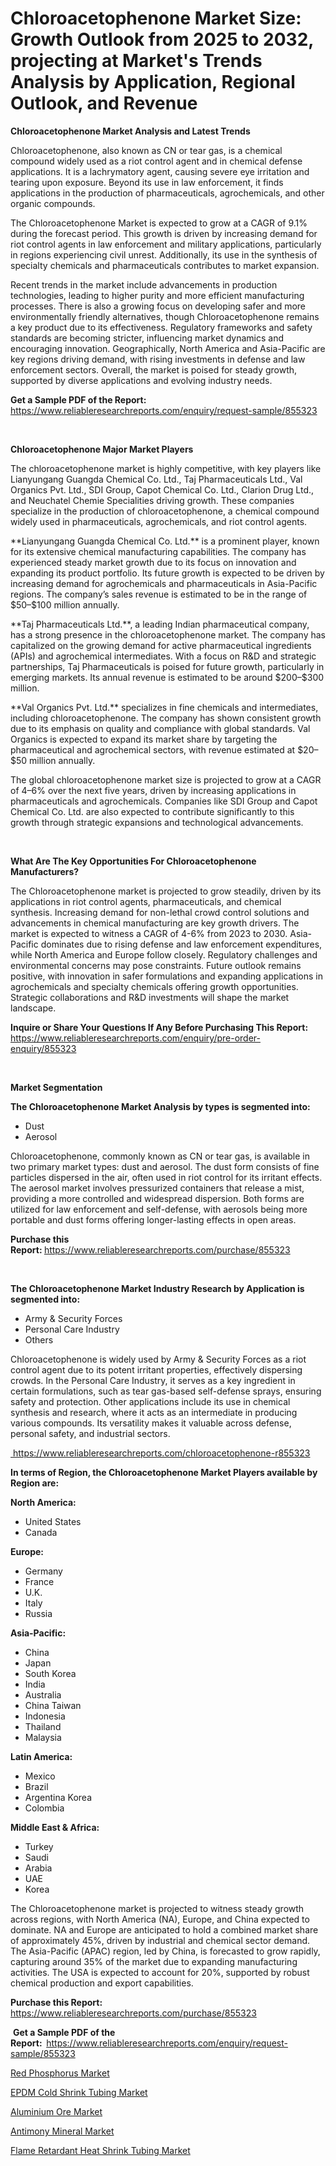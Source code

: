 <p><h1>Chloroacetophenone Market Size: Growth Outlook from 2025 to 2032, projecting at Market's Trends Analysis by Application, Regional Outlook, and Revenue</h1></p><p><strong>Chloroacetophenone Market Analysis and Latest Trends</strong></p>
<p><p>Chloroacetophenone, also known as CN or tear gas, is a chemical compound widely used as a riot control agent and in chemical defense applications. It is a lachrymatory agent, causing severe eye irritation and tearing upon exposure. Beyond its use in law enforcement, it finds applications in the production of pharmaceuticals, agrochemicals, and other organic compounds.</p><p>The Chloroacetophenone Market is expected to grow at a CAGR of 9.1% during the forecast period. This growth is driven by increasing demand for riot control agents in law enforcement and military applications, particularly in regions experiencing civil unrest. Additionally, its use in the synthesis of specialty chemicals and pharmaceuticals contributes to market expansion.</p><p>Recent trends in the market include advancements in production technologies, leading to higher purity and more efficient manufacturing processes. There is also a growing focus on developing safer and more environmentally friendly alternatives, though Chloroacetophenone remains a key product due to its effectiveness. Regulatory frameworks and safety standards are becoming stricter, influencing market dynamics and encouraging innovation. Geographically, North America and Asia-Pacific are key regions driving demand, with rising investments in defense and law enforcement sectors. Overall, the market is poised for steady growth, supported by diverse applications and evolving industry needs.</p></p>
<p><strong>Get a Sample PDF of the Report:&nbsp;</strong> <a href="https://www.reliableresearchreports.com/enquiry/request-sample/855323?utm_campaign=36&utm_medium=2&utm_source=Github&utm_content=ia&utm_term=27012025&utm_id=chloroacetophenone">https://www.reliableresearchreports.com/enquiry/request-sample/855323</a></p>
<p>&nbsp;</p>
<p><strong>Chloroacetophenone Major Market Players</strong></p>
<p><p>The chloroacetophenone market is highly competitive, with key players like Lianyungang Guangda Chemical Co. Ltd., Taj Pharmaceuticals Ltd., Val Organics Pvt. Ltd., SDI Group, Capot Chemical Co. Ltd., Clarion Drug Ltd., and Neuchatel Chemie Specialities driving growth. These companies specialize in the production of chloroacetophenone, a chemical compound widely used in pharmaceuticals, agrochemicals, and riot control agents.</p><p>**Lianyungang Guangda Chemical Co. Ltd.** is a prominent player, known for its extensive chemical manufacturing capabilities. The company has experienced steady market growth due to its focus on innovation and expanding its product portfolio. Its future growth is expected to be driven by increasing demand for agrochemicals and pharmaceuticals in Asia-Pacific regions. The company’s sales revenue is estimated to be in the range of $50–$100 million annually.</p><p>**Taj Pharmaceuticals Ltd.**, a leading Indian pharmaceutical company, has a strong presence in the chloroacetophenone market. The company has capitalized on the growing demand for active pharmaceutical ingredients (APIs) and agrochemical intermediates. With a focus on R&D and strategic partnerships, Taj Pharmaceuticals is poised for future growth, particularly in emerging markets. Its annual revenue is estimated to be around $200–$300 million.</p><p>**Val Organics Pvt. Ltd.** specializes in fine chemicals and intermediates, including chloroacetophenone. The company has shown consistent growth due to its emphasis on quality and compliance with global standards. Val Organics is expected to expand its market share by targeting the pharmaceutical and agrochemical sectors, with revenue estimated at $20–$50 million annually.</p><p>The global chloroacetophenone market size is projected to grow at a CAGR of 4–6% over the next five years, driven by increasing applications in pharmaceuticals and agrochemicals. Companies like SDI Group and Capot Chemical Co. Ltd. are also expected to contribute significantly to this growth through strategic expansions and technological advancements.</p></p>
<p>&nbsp;</p>
<p><strong>What Are The Key Opportunities For Chloroacetophenone Manufacturers?</strong></p>
<p><p>The Chloroacetophenone market is projected to grow steadily, driven by its applications in riot control agents, pharmaceuticals, and chemical synthesis. Increasing demand for non-lethal crowd control solutions and advancements in chemical manufacturing are key growth drivers. The market is expected to witness a CAGR of 4-6% from 2023 to 2030. Asia-Pacific dominates due to rising defense and law enforcement expenditures, while North America and Europe follow closely. Regulatory challenges and environmental concerns may pose constraints. Future outlook remains positive, with innovation in safer formulations and expanding applications in agrochemicals and specialty chemicals offering growth opportunities. Strategic collaborations and R&D investments will shape the market landscape.</p></p>
<p><strong>Inquire or Share Your Questions If Any Before Purchasing This Report:</strong> <a href="https://www.reliableresearchreports.com/enquiry/pre-order-enquiry/855323?utm_campaign=36&utm_medium=2&utm_source=Github&utm_content=ia&utm_term=27012025&utm_id=chloroacetophenone">https://www.reliableresearchreports.com/enquiry/pre-order-enquiry/855323</a></p>
<p>&nbsp;</p>
<p><strong>Market Segmentation</strong></p>
<p><strong>The Chloroacetophenone Market Analysis by types is segmented into:</strong></p>
<p><ul><li>Dust</li><li>Aerosol</li></ul></p>
<p><p>Chloroacetophenone, commonly known as CN or tear gas, is available in two primary market types: dust and aerosol. The dust form consists of fine particles dispersed in the air, often used in riot control for its irritant effects. The aerosol market involves pressurized containers that release a mist, providing a more controlled and widespread dispersion. Both forms are utilized for law enforcement and self-defense, with aerosols being more portable and dust forms offering longer-lasting effects in open areas.</p></p>
<p><strong>Purchase this Report:&nbsp;</strong><a href="https://www.reliableresearchreports.com/purchase/855323?utm_campaign=36&utm_medium=2&utm_source=Github&utm_content=ia&utm_term=27012025&utm_id=chloroacetophenone">https://www.reliableresearchreports.com/purchase/855323</a></p>
<p>&nbsp;</p>
<p><strong>The Chloroacetophenone Market Industry Research by Application is segmented into:</strong></p>
<p><ul><li>Army & Security Forces</li><li>Personal Care Industry </li><li>Others</li></ul></p>
<p><p>Chloroacetophenone is widely used by Army & Security Forces as a riot control agent due to its potent irritant properties, effectively dispersing crowds. In the Personal Care Industry, it serves as a key ingredient in certain formulations, such as tear gas-based self-defense sprays, ensuring safety and protection. Other applications include its use in chemical synthesis and research, where it acts as an intermediate in producing various compounds. Its versatility makes it valuable across defense, personal safety, and industrial sectors.</p></p>
<p><a href="https://www.reliableresearchreports.com/chloroacetophenone-r855323?utm_campaign=36&utm_medium=2&utm_source=Github&utm_content=ia&utm_term=27012025&utm_id=chloroacetophenone">&nbsp;https://www.reliableresearchreports.com/chloroacetophenone-r855323</a></p>
<p><strong>In terms of Region, the Chloroacetophenone Market Players available by Region are:</strong></p>
<p>
    <p> <strong> North America: </strong>
        <ul>
            <li>United States</li>
            <li>Canada</li>
        </ul>
        </p> 
    <p> <strong> Europe: </strong>
        <ul>
            <li>Germany</li>
            <li>France</li>
            <li>U.K.</li>
            <li>Italy</li>
            <li>Russia</li>
        </ul>
        </p> 
    <p> <strong> Asia-Pacific: </strong>
        <ul>
            <li>China</li>
            <li>Japan</li>
            <li>South Korea</li>
            <li>India</li>
            <li>Australia</li>
            <li>China Taiwan</li>
            <li>Indonesia</li>
            <li>Thailand</li>
            <li>Malaysia</li>
        </ul>
        </p> 
    <p> <strong> Latin America: </strong>
        <ul>
            <li>Mexico</li>
            <li>Brazil</li>
            <li>Argentina Korea</li>
            <li>Colombia</li>
        </ul>
        </p> 
    <p> <strong> Middle East & Africa: </strong>
        <ul>
            <li>Turkey</li>
            <li>Saudi</li>
            <li>Arabia</li>
            <li>UAE</li>
            <li>Korea</li>
        </ul>
    </p>
    </p>
<p><p>The Chloroacetophenone market is projected to witness steady growth across regions, with North America (NA), Europe, and China expected to dominate. NA and Europe are anticipated to hold a combined market share of approximately 45%, driven by industrial and chemical sector demand. The Asia-Pacific (APAC) region, led by China, is forecasted to grow rapidly, capturing around 35% of the market due to expanding manufacturing activities. The USA is expected to account for 20%, supported by robust chemical production and export capabilities.</p></p>
<p><strong>Purchase this Report: </strong><a href="https://www.reliableresearchreports.com/purchase/855323?utm_campaign=36&utm_medium=2&utm_source=Github&utm_content=ia&utm_term=27012025&utm_id=chloroacetophenone">https://www.reliableresearchreports.com/purchase/855323</a></p>
<p>&nbsp;<strong>Get a Sample PDF of the Report:&nbsp;&nbsp;</strong><a href="https://www.reliableresearchreports.com/enquiry/request-sample/855323?utm_campaign=36&utm_medium=2&utm_source=Github&utm_content=ia&utm_term=27012025&utm_id=chloroacetophenone">https://www.reliableresearchreports.com/enquiry/request-sample/855323</a></p>
<p><strong></strong></p>
<p><p><a href="https://github.com/nkbaroga/Market-Research-Report-List-1/blob/main/red-phosphorus-market.md?utm_campaign=36&utm_medium=2&utm_source=Github&utm_content=ia&utm_term=27012025&utm_id=chloroacetophenone">Red Phosphorus Market</a></p><p><a href="https://github.com/hedbomkrahe/Market-Research-Report-List-1/blob/main/epdm-cold-shrink-tubing-market.md?utm_campaign=36&utm_medium=2&utm_source=Github&utm_content=ia&utm_term=27012025&utm_id=chloroacetophenone">EPDM Cold Shrink Tubing Market</a></p><p><a href="https://github.com/chongseney974/Market-Research-Report-List-1/blob/main/aluminium-ore-market.md?utm_campaign=36&utm_medium=2&utm_source=Github&utm_content=ia&utm_term=27012025&utm_id=chloroacetophenone">Aluminium Ore Market</a></p><p><a href="https://github.com/rosalinebhakta48/Market-Research-Report-List-1/blob/main/antimony-mineral-market.md?utm_campaign=36&utm_medium=2&utm_source=Github&utm_content=ia&utm_term=27012025&utm_id=chloroacetophenone">Antimony Mineral Market</a></p><p><a href="https://github.com/lateshab69/Market-Research-Report-List-1/blob/main/flame-retardant-heat-shrink-tubing-market.md?utm_campaign=36&utm_medium=2&utm_source=Github&utm_content=ia&utm_term=27012025&utm_id=chloroacetophenone">Flame Retardant Heat Shrink Tubing Market</a></p></p>